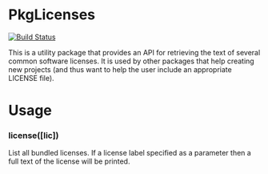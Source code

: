 # PkgLicenses

[![Build Status](https://travis-ci.org/JuliaPackaging/PkgLicenses.jl.svg?branch=master)](https://travis-ci.org/JuliaPackaging/PkgLicenses.jl)

This is a utility package that provides an API for retrieving the text of several common
software licenses. It is used by other packages that help creating new projects (and thus
want to help the user include an appropriate LICENSE file).

# Usage

### license([lic])
List all bundled licenses. If a license label specified as a parameter then a full text of the license will be printed.
